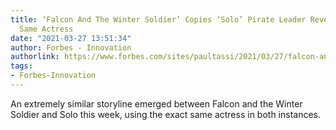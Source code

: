 ```yaml
---
title: ‘Falcon And The Winter Soldier’ Copies ‘Solo’ Pirate Leader Reveal, With The
  Same Actress
date: "2021-03-27 13:51:34"
author: Forbes - Innovation
authorlink: https://www.forbes.com/sites/paultassi/2021/03/27/falcon-and-the-winter-soldier-copies-solo-pirate-leader-reveal-with-the-same-actress/
tags:
- Forbes-Innovation
---
```

An extremely similar storyline emerged between Falcon and the Winter Soldier and Solo this week, using the exact same actress in both instances.